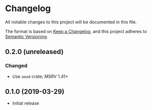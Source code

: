 # Changelog
All notable changes to this project will be documented in this file.

The format is based on [Keep a Changelog](https://keepachangelog.com/en/1.0.0/),
and this project adheres to [Semantic Versioning](https://semver.org/spec/v2.0.0.html).

## 0.2.0 (unreleased)
### Changed
- Use `aead` crate; MSRV 1.41+

## 0.1.0 (2019-03-29)
- Initial release
